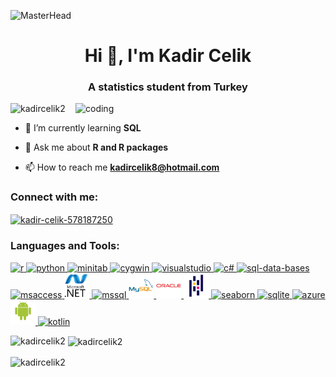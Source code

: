 ![MasterHead](https://www.mjvinnovation.com/wp-content/uploads/2021/07/Etapas-do-Data-Science-para-aplicar-na-sua-empresa.gif)
<h1 align="center">Hi 👋, I'm Kadir Celik</h1>
<h3 align="center">A statistics student from Turkey</h3>
<img align="right" alt="coding" width="400" src="https://uploads-ssl.webflow.com/5c19100c2b50073e6ee69da1/60d35967a853a1b14851703b_All%20the%20data%20(1).gif">

<p align="left"> <img src="https://komarev.com/ghpvc/?username=kadircelik2&label=Profile%20views&color=0e75b6&style=flat" alt="kadircelik2" /> </p>

- 🌱 I’m currently learning **SQL**

- 💬 Ask me about **R and R packages**

- 📫 How to reach me **kadircelik8@hotmail.com**

<h3 align="left">Connect with me:</h3>
<p align="left">
<a href="https://linkedin.com/in/kadir-celik-578187250" target="blank"><img align="center" src="https://raw.githubusercontent.com/rahuldkjain/github-profile-readme-generator/master/src/images/icons/Social/linked-in-alt.svg" alt="kadir-celik-578187250" height="30" width="40" /></a>
</p>

<h3 align="left">Languages and Tools:</h3>
<p align="left"> <a href="https://www.r-project.org" target="_blank" rel="noreferrer"> <img src="https://www.r-project.org/logo/Rlogo.png" alt="r" width="40" height="40"/> </a> <a href="https://www.python.org" target="_blank" rel="noreferrer"> <img src="https://acceleratekid.com/wp-content/uploads/2016/02/python-logo.png" alt="python" width="40" height="40"/> </a> <a href="https://www.minitab.com/en-us" target="_blank" rel="noreferrer"> <img src="https://www.integratedconsulting.cz/app/uploads/sites/13/2018/09/minitab-icon-min.png" alt="minitab" width="40" height="40"/> </a> <a href="https://www.cygwin.com/" target="_blank" rel="noreferrer"> <img src="https://upload.wikimedia.org/wikipedia/commons/thumb/2/29/Cygwin_logo.svg/2048px-Cygwin_logo.svg.png" alt="cygwin" width="40" height="40"/> </a> <a href="https://visualstudio.microsoft.com" target="_blank" rel="noreferrer"> <img src="https://seeklogo.com/images/V/visual-studio-logo-14F95CF819-seeklogo.com.png" alt="visualstudio" width="40" height="40"/> </a> <a href="https://learn.microsoft.com/en-us/dotnet/csharp" target="_blank" rel="noreferrer"> <img src="https://seeklogo.com/images/C/c-logo-A44DB3D53C-seeklogo.com.png" alt="c#" width="40" height="40"/>  </a> <a href="https://learn.microsoft.com/en-us/sql/relational-databases/databases/databases?view=sql-server-ver16" target="_blank" rel="noreferrer"> <img src="https://cdn-icons-png.flaticon.com/512/4248/4248416.png" alt="sql-data-bases" width="40" height="40"/> </a> <a href="https://www.microsoft.com/microsoft-365/access" target="_blank" rel="noreferrer"> <img src="https://1000logos.net/wp-content/uploads/2020/08/Microsoft-Access-Logo.png" alt="msaccess" width="40" height="40"/> </a> <a href="https://dotnet.microsoft.com/" target="_blank" rel="noreferrer"> <img src="https://raw.githubusercontent.com/devicons/devicon/master/icons/dot-net/dot-net-original-wordmark.svg" alt="dotnet" width="40" height="40"/> </a> <a href="https://www.microsoft.com/en-us/sql-server" target="_blank" rel="noreferrer"> <img src="https://www.svgrepo.com/show/303229/microsoft-sql-server-logo.svg" alt="mssql" width="40" height="40"/> </a> <a href="https://www.mysql.com/" target="_blank" rel="noreferrer"> <img src="https://raw.githubusercontent.com/devicons/devicon/master/icons/mysql/mysql-original-wordmark.svg" alt="mysql" width="40" height="40"/> </a> <a href="https://www.oracle.com/" target="_blank" rel="noreferrer"> <img src="https://raw.githubusercontent.com/devicons/devicon/master/icons/oracle/oracle-original.svg" alt="oracle" width="40" height="40"/> </a> <a href="https://pandas.pydata.org/" target="_blank" rel="noreferrer"> <img src="https://raw.githubusercontent.com/devicons/devicon/2ae2a900d2f041da66e950e4d48052658d850630/icons/pandas/pandas-original.svg" alt="pandas" width="40" height="40"/> </a> <a href="https://seaborn.pydata.org/" target="_blank" rel="noreferrer"> <img src="https://seaborn.pydata.org/_images/logo-mark-lightbg.svg" alt="seaborn" width="40" height="40"/> </a> <a href="https://www.sqlite.org/" target="_blank" rel="noreferrer"> <img src="https://www.vectorlogo.zone/logos/sqlite/sqlite-icon.svg" alt="sqlite" width="40" height="40"/> </a> <a href="https://azure.microsoft.com/en-in/" target="_blank" rel="noreferrer"> <img src="https://www.vectorlogo.zone/logos/microsoft_azure/microsoft_azure-icon.svg" alt="azure" width="40" height="40"/> </a> <a href="https://developer.android.com" target="_blank" rel="noreferrer"> <img src="https://raw.githubusercontent.com/devicons/devicon/master/icons/android/android-original-wordmark.svg" alt="android" width="40" height="40"/> </a> <a href="https://kotlinlang.org" target="_blank" rel="noreferrer"> <img src="https://www.vectorlogo.zone/logos/kotlinlang/kotlinlang-icon.svg" alt="kotlin" width="40" height="40"/> </a> </p>

<p><img align="left" src="https://github-readme-stats.vercel.app/api/top-langs?username=kadircelik2&show_icons=true&locale=en&layout=compact" alt="kadircelik2" /></p>

<p>&nbsp;<img align="center" src="https://github-readme-stats.vercel.app/api?username=kadircelik2&show_icons=true&locale=en" alt="kadircelik2" /></p>

<p><img align="center" src="https://github-readme-streak-stats.herokuapp.com/?user=kadircelik2&" alt="kadircelik2" /></p>
